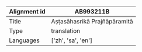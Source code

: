 |Alignment id | AB993211B
| --- | --- 
|Title | Aṣṭasāhasrikā Prajñāpāramitā 
|Type | translation
|Languages | ['zh', 'sa', 'en']